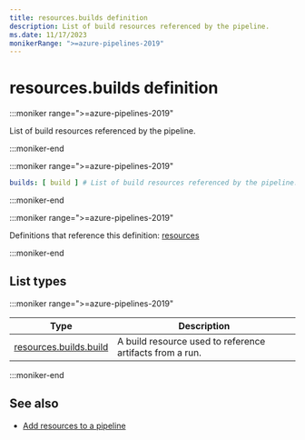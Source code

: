 ```yaml
---
title: resources.builds definition
description: List of build resources referenced by the pipeline.
ms.date: 11/17/2023
monikerRange: ">=azure-pipelines-2019"
---
```


# resources.builds definition

<!-- :::description::: -->
:::moniker range=">=azure-pipelines-2019"

<!-- :::editable-content name="description"::: -->
List of build resources referenced by the pipeline.
<!-- :::editable-content-end::: -->

:::moniker-end
<!-- :::description-end::: -->

<!-- :::syntax::: -->
:::moniker range=">=azure-pipelines-2019"

```yaml
builds: [ build ] # List of build resources referenced by the pipeline.
```

:::moniker-end
<!-- :::syntax-end::: -->

<!-- :::parents::: -->
:::moniker range=">=azure-pipelines-2019"

Definitions that reference this definition: [resources](resources.md)

:::moniker-end
<!-- :::parents-end::: -->

## List types

<!-- :::list-types::: -->
:::moniker range=">=azure-pipelines-2019"

| Type | Description |
|---|---|
| [resources.builds.build](resources-builds-build.md) | A build resource used to reference artifacts from a run. |

:::moniker-end
<!-- :::list-types-end::: -->

<!-- :::remarks::: -->
<!-- :::editable-content name="remarks"::: -->
<!-- :::editable-content-end::: -->
<!-- :::remarks-end::: -->

<!-- :::examples::: -->
<!-- :::editable-content name="examples"::: -->
<!-- :::editable-content-end::: -->
<!-- :::examples-end::: -->

<!-- :::see-also::: -->
<!-- :::editable-content name="seeAlso"::: -->
## See also

- [Add resources to a pipeline](/azure/devops/pipelines/process/resources)
<!-- :::editable-content-end::: -->
<!-- :::see-also-end::: -->